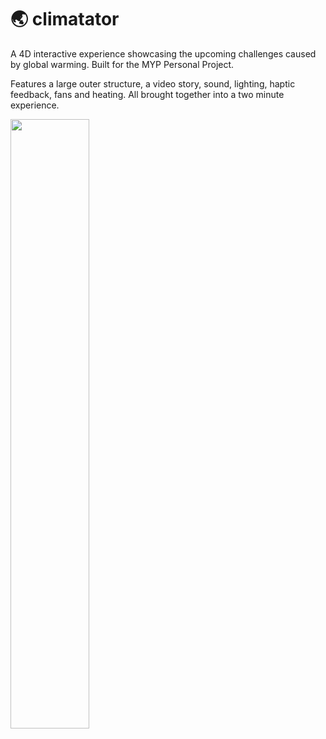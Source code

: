 # 🌏 climatator

A 4D interactive experience showcasing the upcoming challenges caused by global warming. Built for the MYP Personal Project.

Features a large outer structure, a video story, sound, lighting, haptic feedback, fans and heating. All brought together into a two minute experience.

<a href="https://climatator.co/video">
  <img src="https://cloud-cyn7rfs4z-hack-club-bot.vercel.app/0screenshot_2021-02-28_at_4.57.33_pm.png" width="50%">
</a>
